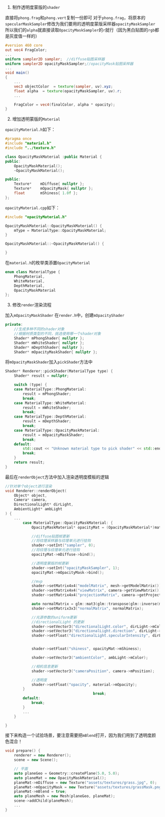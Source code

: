 1. 制作透明度蒙版的`shader`

直接将`phong.frag`和`phong.vert`复制一份即可
对于`phong.frag`，将原本的`specularMaskSampler`修改为我们要用的透明度蒙版采样器`opacityMaskSampler`
所以我们的`alpha`就直接读取`OpacityMaskSampler`的`r`就行（因为黑白贴图的`rgb`都是灰度值一样的）
```glsl
#version 460 core
out vec4 FragColor;
...
uniform sampler2D sampler;	//diffuse贴图采样器
uniform sampler2D opacityMaskSampler;//opacityMask贴图采样器
...
void main()
{
	...
	vec3 objectColor  = texture(sampler, uv).xyz;
	float alpha  = texture(opacityMaskSampler, uv).r;
	...

	FragColor = vec4(finalColor, alpha * opacity);
}
```

2. 增加透明蒙版的`Material`

`opacityMaterial.h`如下：
```cpp
#pragma once
#include "material.h"
#include "../texture.h"

class OpacityMaskMaterial :public Material {
public:
	OpacityMaskMaterial();
	~OpacityMaskMaterial();

public:
	Texture*	mDiffuse{ nullptr };
	Texture*	mOpacityMask{ nullptr };
	float		mShiness{ 1.0f };
};
```
`opacityMaterial.cpp`如下：
```cpp
#include "opacityMaterial.h"

OpacityMaskMaterial::OpacityMaskMaterial() {
	mType = MaterialType::OpacityMaskMaterial;
}

OpacityMaskMaterial::~OpacityMaskMaterial() {

}
```
在`material.h`的枚举类添置`OpacityMaterial`
```cpp
enum class MaterialType {
	PhongMaterial,
	WhiteMaterial,
	DepthMaterial,
	OpacityMaskMaterial
};
```

3. 修改`render`渲染流程

加入`mOpacityMaskShader`
在`render.h`中，创建`mOpacityShader`
```cpp
private:
	//生成多种不同的shader对象
	//根据材质类型的不同，挑选使用哪一个shader对象
	Shader* mPhongShader{ nullptr };
	Shader* mWhiteShader{ nullptr };
	Shader* mDepthShader{ nullptr };
	Shader* mOpacityMaskShader{ nullptr };
```
将`mOpacityMaskShader`加入`pickShader`方法中
```cpp
Shader* Renderer::pickShader(MaterialType type) {
	Shader* result = nullptr;

	switch (type) {
	case MaterialType::PhongMaterial:
		result = mPhongShader;
		break;
	case MaterialType::WhiteMaterial:
		result = mWhiteShader;
		break;
	case MaterialType::DepthMaterial:
		result = mDepthShader;
		break;
	case MaterialType::OpacityMaskMaterial:
		result = mOpacityMaskShader;
		break;
	default:
		std::cout << "Unknown material type to pick shader" << std::endl;
		break;
	}
	return result;
}
```
最后在`renderObject`方法中加入渲染透明度模板的逻辑
```cpp
//针对单个object进行渲染
void Renderer::renderObject(
	Object* object,
	Camera* camera,
	DirectionalLight* dirLight,
	AmbientLight* ambLight
) {
	...
		case MaterialType::OpacityMaskMaterial: {
			OpacityMaskMaterial* opacityMat = (OpacityMaskMaterial*)material;

			//diffuse贴图帧更新
			//将纹理采样器与纹理单元进行挂钩
			shader->setInt("sampler", 0);
			//将纹理与纹理单元进行挂钩
			opacityMat->mDiffuse->bind();

			//透明度蒙版的帧更新
			shader->setInt("opacityMaskSampler", 1);
			opacityMat->mOpacityMask->bind();

			//mvp
			shader->setMatrix4x4("modelMatrix", mesh->getModelMatrix());
			shader->setMatrix4x4("viewMatrix", camera->getViewMatrix());
			shader->setMatrix4x4("projectionMatrix", camera->getProjectionMatrix());

			auto normalMatrix = glm::mat3(glm::transpose(glm::inverse(mesh->getModelMatrix())));
			shader->setMatrix3x3("normalMatrix", normalMatrix);

			//光源参数的uniform更新
			//directionalLight 的更新
			shader->setVector3("directionalLight.color", dirLight->mColor);
			shader->setVector3("directionalLight.direction", dirLight->mDirection);
			shader->setFloat("directionalLight.specularIntensity", dirLight->mSpecularIntensity);


			shader->setFloat("shiness", opacityMat->mShiness);

			shader->setVector3("ambientColor", ambLight->mColor);

			//相机信息更新
			shader->setVector3("cameraPosition", camera->mPosition);

			//透明度
			shader->setFloat("opacity", material->mOpacity);
		}
										break;
		default:
			break;
		}
		...
	}

}
```

接下来构造一个试验场景，要注意需要把`mBlend`打开，因为我们用到了透明度颜色混合！
```cpp
void prepare() {
	renderer = new Renderer();
	scene = new Scene();

	// 平面
	auto planeGeo = Geometry::createPlane(5.0, 5.0);
	auto planeMat = new OpacityMaskMaterial();
	planeMat->mDiffuse = new Texture("assets/textures/grass.jpg", 0);
	planeMat->mOpacityMask = new Texture("assets/textures/grassMask.png", 1);
	planeMat->mBlend = true;
	auto planeMesh = new Mesh(planeGeo, planeMat);
	scene->addChild(planeMesh);
	...
}
```
<!--stackedit_data:
eyJoaXN0b3J5IjpbMTk5NjQyNDgxMSwtMjA2MjMxNjgzMSwxMD
U0Nzc1MDkyLDE3NTgyMzU4MCwtMTM4MzQ2NTE0MSwtMjA4ODc0
NjYxMl19
-->